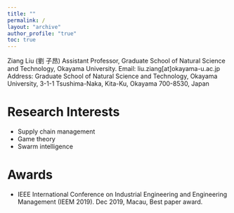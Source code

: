 ```yaml
---
title: ""
permalink: /
layout: "archive"
author_profile: "true"
toc: true
---
```


Ziang Liu (劉 子昂)
Assistant Professor, 
Graduate School of Natural Science and Technology,
Okayama University.
Email: liu.ziang[at]okayama-u.ac.jp
Address: Graduate School of Natural Science and Technology, Okayama University,
3-1-1 Tsushima-Naka, Kita-Ku, Okayama 700-8530, Japan

# Research Interests
- Supply chain management
- Game theory
- Swarm intelligence

# Awards
- IEEE International Conference on Industrial Engineering and Engineering Management (IEEM 2019). Dec 2019, Macau, Best paper award.